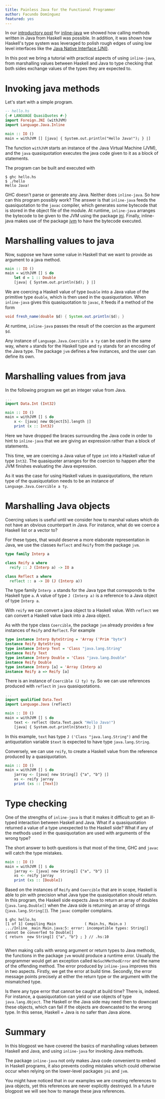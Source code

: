 ```yaml
---
title: Painless Java for the Functional Programmer
author: Facundo Domínguez
featured: yes
---
```


In our
[introductory post](http://www.tweag.io/posts/2016-10-17-inline-java.html)
for
[inline-java](https://github.com/tweag/inline-java)
we showed how calling methods written in Java from Haskell was possible.
In addition, it was shown how Haskell's type system was leveraged to
polish rough edges of using low level interfaces like the
[Java Native Interface (JNI)](https://docs.oracle.com/javase/8/docs/technotes/guides/jni/spec/jniTOC.html).

In this post we bring a tutorial with practical aspects of using
`inline-java`, from marshalling values between Haskell and Java to
type checking that both sides exchange values of the types they
are expected to.

# Invoking java methods

Let's start with a simple program.

```Haskell
-- hello.hs
{-# LANGUAGE QuasiQuotes #-}
import Foreign.JNI (withJVM)
import Language.Java.Inline

main :: IO ()
main = withJVM [] [java| { System.out.println("Hello Java!"); } |]
```

The function `withJVM` starts an instance of the Java Virtual Machine (JVM),
and the `java` quasiquotation executes the java code given to it as a block
of statements.

The program can be built and executed with
```
$ ghc hello.hs
$ ./hello
Hello Java!
```

GHC doesn't parse or generate any Java. Neither does `inline-java`.
So how can this program possibly work? The answer is that `inline-java`
feeds the quasiquotation to the `javac` compiler, which generates some
bytecode that is stored in the object file of the module. At runtime,
`inline-java` arranges the bytecode to be given to the JVM using the
package [jni](https://github.com/tweag/jni).
Finally, inline-java makes use of the package
[jvm](https://github.com/tweag/jvm)
to have the bytecode executed.

# Marshalling values to java

Now, suppose we have some value in Haskell that we want to provide as
argument to a java method. 

```Haskell
main :: IO ()
main = withJVM [] $ do
    let d = 1 :: Double
    [java| { System.out.println($d); } |]
```

We are coercing a Haskell value of type `Double` into a Java value of
the primitive type `double`, which is then used in the quasiquotation.
When `inline-java` gives this quasiquotation to `javac`, it feeds if a
method of the form

```Java
void fresh_name(double $d) { System.out.println($d); }
```

At runtime, `inline-java` passes the result of the coercion as
the argument `$d`.

Any instance of `Language.Java.Coercible a ty` can be used in the
same way, where `a` stands for the Haskell type and `ty` stands for
an encoding of the Java type.
The package `jvm` defines a few instances, and the user can
define its own.

# Marshalling values from java

In the following program we get an integer value from Java.

```Haskell
...
import Data.Int (Int32)

main :: IO ()
main = withJVM [] $ do
    x <- [java| new Object[5].length |]
	print (x :: Int32)
```

Here we have dropped the braces surrounding the Java code in order to
hint to `inline-java` that we are giving an expression rather than a
block of statements.

This time, we are coercing a Java value of type `int` into a Haskell
value of type `Int32`. The quasiquoter arranges for the coercion to
happen after the JVM finishes evaluating the Java expression.

As it was the case for using Haskell values in quasiquotations, the
return type of the quasiquotation needs to be an instance of 
`Language.Java.Coercible a ty`.

# Marshalling Java objects

Coercing values is useful until we consider how to marshal values which
do not have an obvious counterpart in Java. For instance, what do we
coerce a Haskell list or a vector to?

For these types, that would deserve a more elaborate representation in
Java, we use the classes `Reflect` and `Reify` from the package `jvm`.

```Haskell
type family Interp a

class Reify a where
  reify :: J (Interp a) -> IO a

class Reflect a where
  reflect :: a -> IO (J (Interp a))
```

The type family `Interp a` stands for the Java type that
corresponds to the Haskell type `a`. A value of type `J (Interp a)`
is a reference to a Java object of type `Interp a`.

With `reify` we can convert a java object to a Haskell value.
With `reflect` we can convert a Haskell value back into a Java object.

As with the type class `Coercible`, the package `jvm` already provides a
few instances of `Reify` and `Reflect`. For example

```Haskell
type instance Interp ByteString = 'Array ('Prim "byte")
instance Reify ByteString
type instance Interp Text = 'Class "java.lang.String"
instance Reify Text
type instance Interp Double = 'Class "java.lang.Double"
instance Reify Double
type instance Interp [a] = 'Array (Interp a)
instance Reify a => Reify [a]
```

There is an instance of `Coercible (J ty) ty`. So we can use
references produced with `reflect` in `java` quasiquotations.

```Haskell
...
import qualified Data.Text
import Language.Java (reflect)

main :: IO ()
main = withJVM [] $ do
    text <- reflect (Data.Text.pack "Hello Java!")
    [java| { System.out.println($text); } |]
```

In this example, `text` has type `J ('Class "java.lang.String")` and
the antiquotation variable `$text` is expected to have type
`java.lang.String`.

Conversely, we can use `reify`, to create a Haskell value from the
reference produced by a quasiquotation.

```Haskell
main :: IO ()
main = withJVM [] $ do
    jarray <- [java| new String[] {"a", "b"} |]
	xs <- reify jarray
	print (xs :: [Text])
```

# Type checking

One of the strengths of `inline-java` is that it makes it difficult to
get an ill-typed interaction between Haskell and Java. What if a
quasiquotation returned a value of a type unexpected to the Haskell
side? What if any of the methods used in the quasiquotation are used
with arguments of the wrong type?

The short answer to both questions is that most of the time, GHC and
`javac` will catch the type mistakes.

```Haskell
main :: IO ()
main = withJVM [] $ do
    jarray <- [java| new String[] {"a", "b"} |]
	xs <- reify jarray
	print (xs :: [Double])
```

Based on the instances of `Reify` and `Coercible` that are in scope,
Haskell is able to pin with precision what Java type the quasiquotation
should return. In this program, the Haskell side expects Java to return
an array of doubles (`java.lang.Double[]` when the Java side is
returning an array of strings (`java.lang.String[]`). The `javac`
compiler complains.

```
$ ghc hello.hs
[1 of 1] Compiling Main             ( Main.hs, Main.o )
.../Inline__main_Main.java:5: error: incompatible types: String[] cannot be converted to Double[]
{ return  new String[] {"a", "b"} ; } // .hs:10
          ^
```

When making calls with wrong argument or return types to Java methods,
the functions in the package `jvm` would produce a runtime error.
Usually the programmer would get an exception called `NoSuchMethodError`
and the name of the offending method. The error produced by
`inline-java` improves this in two aspects. Firstly, we get the error at
build time. Secondly, the error message points precisely at either the
return type or the argument with the mismatched type. 

Is there any type error that cannot be caught at build time? There is,
indeed. For instance, a quasiquotation can yield or use objects of type
`java.lang.Object`. The Haskell or the Java side may need then to
downcast these objects, which can fail if the objects are downcasted to
the wrong type. In this sense, Haskell + Java is no safer than Java
alone.

# Summary

In this blogpost we have covered the basics of marshalling values
between Haskell and Java, and using `inline-java` for invoking Java
methods.

The package `inline-java` not only makes Java code convenient to embed
in Haskell programs, it also prevents coding mistakes which could
otherwise occur when relying on the lower-level packages `jni` and
`jvm`.

You might have noticed that in our examples we are creating references
to java objects, yet this references are never explicitly destroyed.
In a future blogpost we will see how to manage these java references.
